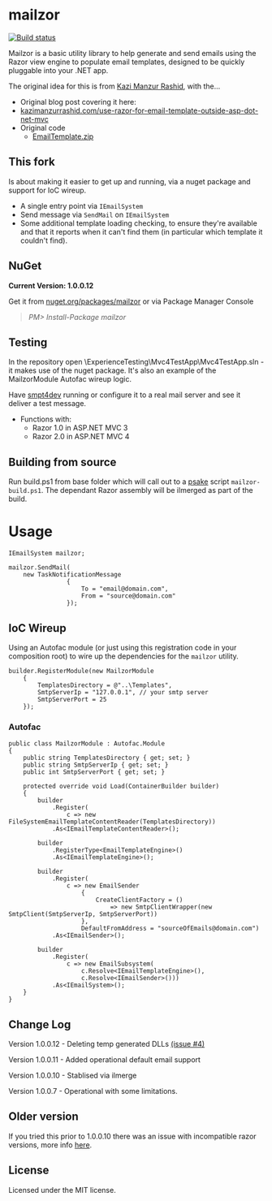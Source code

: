 # mailzor

[![Build status](https://ci.appveyor.com/api/projects/status/s6owhetfd8vi9gww)](https://ci.appveyor.com/project/NickJosevski/mailzor)

Mailzor is a basic utility library to help generate and send emails using the Razor view engine to populate email templates, designed to be quickly pluggable into your .NET app.

The original idea for this is from [Kazi Manzur Rashid](https://twitter.com/manzurrashid), with the...

 - Original blog post covering it here:
  - [kazimanzurrashid.com/use-razor-for-email-template-outside-asp-dot-net-mvc]( http://kazimanzurrashid.com/posts/use-razor-for-email-template-outside-asp-dot-net-mvc )
 - Original code
   - [EmailTemplate.zip]( http://media.kazimanzurrashid.s3.amazonaws.com/EmailTemplate.zip )

## This fork

Is about making it easier to get up and running, via a nuget package and support for IoC wireup.

 - A single entry point via `IEmailSystem`
 - Send message via `SendMail` on `IEmailSystem`
 - Some additional template loading checking, to ensure they're available and that it reports when it can't find them (in particular which template it couldn't find).

## NuGet

 **Current Version: 1.0.0.12**
 
 Get it from [nuget.org/packages/mailzor](https://nuget.org/packages/mailzor) or via Package Manager Console
 
  > *PM> Install-Package mailzor*

## Testing

In the repository open \ExperienceTesting\Mvc4TestApp\Mvc4TestApp.sln - it makes use of the nuget package. It's also an example of the MailzorModule Autofac wireup logic.

Have [smpt4dev](http://smtp4dev.codeplex.com/) running or configure it to a real mail server and see it deliver a test message.

 - Functions with:
   - Razor 1.0 in ASP.NET MVC 3
   - Razor 2.0 in ASP.NET MVC 4

## Building from source

Run build.ps1 from base folder which will call out to a [psake](http://en.wikipedia.org/wiki/Psake) script `mailzor-build.ps1`. The dependant Razor assembly will be ilmerged as part of the build.


# Usage

	IEmailSystem mailzor;
	
	mailzor.SendMail(
		new TaskNotificationMessage
                    {
                        To = "email@domain.com",
                        From = "source@domain.com"
                    });


## IoC Wireup

Using an Autofac module (or just using this registration code in your composition root) to wire up the dependencies for the `mailzor` utility.
	
	builder.RegisterModule(new MailzorModule 
		{ 
			TemplatesDirectory = @"..\Templates",
			SmtpServerIp = "127.0.0.1", // your smtp server
			SmtpServerPort = 25
		});

### Autofac

	public class MailzorModule : Autofac.Module
	{
		public string TemplatesDirectory { get; set; }
		public string SmtpServerIp { get; set; }
		public int SmtpServerPort { get; set; }
	
		protected override void Load(ContainerBuilder builder)
		{
			builder
				.Register(
					c => new FileSystemEmailTemplateContentReader(TemplatesDirectory))
				.As<IEmailTemplateContentReader>();
	
			builder
				.RegisterType<EmailTemplateEngine>()
				.As<IEmailTemplateEngine>();
	
			builder
				.Register(
					c => new EmailSender
						{
							CreateClientFactory = () 
								=> new SmtpClientWrapper(new SmtpClient(SmtpServerIp, SmtpServerPort))
						},
						DefaultFromAddress = "sourceOfEmails@domain.com")
				.As<IEmailSender>();
	
			builder
				.Register(
					c => new EmailSubsystem(
						c.Resolve<IEmailTemplateEngine>(), 
						c.Resolve<IEmailSender>()))
				.As<IEmailSystem>();
		}
	}
	

## Change Log

 Version 1.0.0.12 - Deleting temp generated DLLs [(issue #4)]( https://github.com/NickJosevski/mailzor/pull/4 )
 
 Version 1.0.0.11 - Added operational default email support
 
 Version 1.0.0.10 - Stablised via ilmerge

Version 1.0.0.7 - Operational with some limitations.

## Older version
 
If you tried this prior to 1.0.0.10 there was an issue with incompatible razor versions, more info [here](https://github.com/NickJosevski/mailzor/blob/master/PriorBugs.md).

## License
Licensed under the MIT license.




